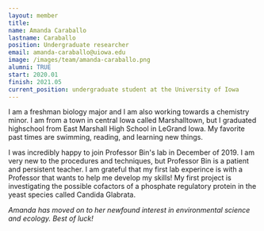 ```yaml
---
layout: member
title:
name: Amanda Caraballo
lastname: Caraballo
position: Undergraduate researcher
email: amanda-caraballo@uiowa.edu
image: /images/team/amanda-caraballo.png
alumni: TRUE
start: 2020.01
finish: 2021.05
current_position: undergraduate student at the University of Iowa
---
```


I am a freshman biology major and I am also working towards a chemistry minor. I am from a town in central Iowa called Marshalltown, but I graduated highschool from East Marshall High School in LeGrand Iowa. My favorite past times are swimming, reading, and learning new things.

I was incredibly happy to join Professor Bin's lab in December of 2019. I am very new to the procedures and techniques, but Professor Bin is a patient and persistent teacher. I am grateful that my first lab experince is with a Professor that wants to help me develop my skills! My first project is investigating the possible cofactors of a phosphate regulatory protein in the yeast species called Candida Glabrata. 

_Amanda has moved on to her newfound interest in environmental science and ecology. Best of luck!_

